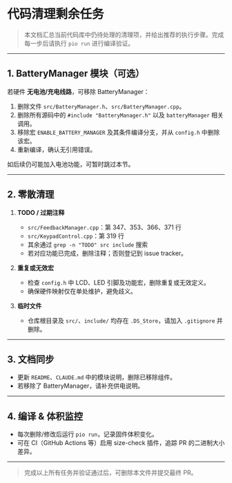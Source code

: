 # 代码清理剩余任务

> 本文档汇总当前代码库中仍待处理的清理项，并给出推荐的执行步骤。完成每一步后请执行 `pio run` 进行编译验证。

---

## 1. BatteryManager 模块（可选）

若硬件 **无电池/充电线路**，可移除 BatteryManager：

1. 删除文件 `src/BatteryManager.h`、`src/BatteryManager.cpp`。
2. 删除所有源码中的 `#include "BatteryManager.h"` 以及 `batteryManager` 相关调用。
3. 移除宏 `ENABLE_BATTERY_MANAGER` 及其条件编译分支，并从 `config.h` 中删除该宏。
4. 重新编译，确认无引用错误。

如后续仍可能加入电池功能，可暂时跳过本节。

---

## 2. 零散清理

1. **TODO / 过期注释**  
   - `src/FeedbackManager.cpp`：第 347、353、366、371 行  
   - `src/KeypadControl.cpp`：第 319 行  
   - 其余通过 `grep -n "TODO" src include` 搜索  
   - 若对应功能已完成，删除注释；否则登记到 issue tracker。

2. **重复或无效宏**  
   - 检查 `config.h` 中 LCD、LED 引脚及功能宏，删除重复或无效定义。  
   - 确保硬件映射仅在单处维护，避免歧义。

3. **临时文件**  
   - 仓库根目录及 `src/`、`include/` 均存在 `.DS_Store`，请加入 `.gitignore` 并删除。

---

## 3. 文档同步

- 更新 `README`、`CLAUDE.md` 中的模块说明，删除已移除组件。  
- 若移除了 BatteryManager，请补充供电说明。

---

## 4. 编译 & 体积监控

- 每次删除/修改后运行 `pio run`，记录固件体积变化。  
- 可在 CI（GitHub Actions 等）启用 size-check 插件，追踪 PR 的二进制大小差异。

---

> 完成以上所有任务并验证通过后，可删除本文件并提交最终 PR。 